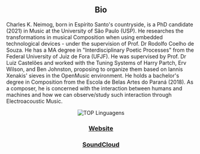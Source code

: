 
<div align="center">
  
## Bio

</div>

Charles K. Neimog, born in Espírito Santo's countryside, is a PhD candidate (2021) in Music at the University of São Paulo (USP). He researches the transformations in musical Composition when using embedded technological devices - under the supervision of Prof. Dr Rodolfo Coelho de Souza. He has a MA degree in "Interdisciplinary Poetic Processes" from the Federal University of Juiz de Fora (UFJF). He was supervised by Prof. Dr Luiz Castelões and worked with the Tuning Systems of Harry Partch, Erv Wilson, and Ben Johnston, proposing to organize them based on Iannis Xenakis' sieves in the OpenMusic environment. He holds a bachelor's degree in Composition from the Escola de Belas Artes do Paraná (2018). As a composer, he is concerned with the interaction between humans and machines and how we can observe/study such interaction through Electroacoustic Music.


<div align="center">

![TOP Linguagens](https://github-readme-stats.vercel.app/api/top-langs/?username=charlesneimog&layout=compact&theme=dracula)

### [Website](http://charlesneimog.com/)

### [SoundCloud](https://soundcloud.com/charlesneimog)

</div>
